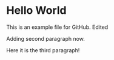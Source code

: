 # Hello World

This is an example file for GitHub. Edited

Adding second paragraph now.

Here it is the third paragraph!